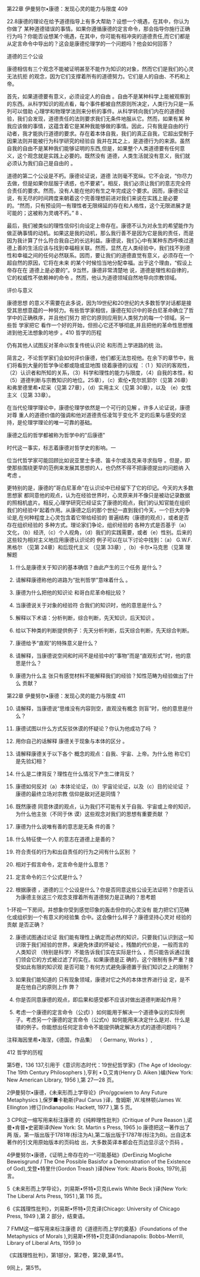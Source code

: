 第22章 伊曼努尔•康德：发现心灵的能力与限度 409

22.8康德的理论在给予道德指导上有多大帮助？设想一个境遇，在其中，你认为你做了 某种道德错误的事情。如果你遵循康德的定言命令，那会指导你施行正确行为吗？你能否设想某个境遇，在其中，你可能有相冲突的道德责任,而它们都是从定言命令中导出的？这会是康德伦理学的一个问题吗？他会如何回答？

道德的三个公设

康德相信有三个观念不能被证明甚至不能作为知识的对象，然而它们是我们的心灵无法抗拒 的观念，因为它们支撑着所有的道德努力。它们是人的自由、不朽和上帝。

首先，如果道德要有意义，必须设定人的自由 。自由不是某种科学上能被观察到的东西。从科学知识的观点看，每个事件都被自然原则所决定，人类行为只是一系列可以借助 心理学和物理学法则来分析的事件。从科学转向我们内在的道德经验，我们会发现，道德责任的法则要求我们无条件地服从它。然而，如果有某 种我应该做的事情，这蕴含着它是某种我能够做的事情。因此，只有我是自由的行 动者，我才能执行道德的要求。存在着本体自我，我们的真正自我，它超出受制于 因果法则并能被行为科学研究的经验自 我并在其之上，是道德行为的来源。虽然自我的自由不是某种我们能够证明的东西,但是，如果整个人类道德要有任何意义，这个观念就是实践上必要的。既然没有 道德，人类生活就没有意义，我们就必须认为我们自己是自由的 。

道德的第二个公设是不朽。康德论证说，道德 法则毫不宽纵。它不会说，“你尽力去做，但是如果你屈服于诱惑，也不要紧”。相反，我们必须让我们的意志完全符合责任的要求。然而，没有人能在他的有生之年完成这个要求。因而，康德论证说，有无尽的时间跨度来朝着这个完善理想前进对我们来说在实践上是必要的。“然而，只有预设同一有理性者无限绵延的存在和人格性，这个无限进展才是可能的；这被称为灵魂不朽。” 8 、

最后，我们被类似的理性信仰引向设定上帝存在。康德不认为对永生的希望能作为做正确事情的动机。如果这是我的动机，那么我行善不是因为它是我的责任，而是因为我计算了什么符合我自己的长远利益。康德说，我们心中有某种东西呼唤过道德上善的生活应该与找到幸福相关联。然而，显然,在人类经验中，我们找不到德性和幸福之间的任何必然联系。因而，要让我们的道德直觉有意义，必须存在一个超自然的原因，它将在未来 的某个时候恰当地分配幸福。出于这个理由，“假设上帝存在在 道德上是必要的”。9当然，康德非常清楚地 说，道德是理性和自律的，它的权威性不依赖神的命令 。然而，他认为道德领域自然地导向宗教领域。

评价与意义

康德思想 的意义不需要在此多说，因为19世纪和20世纪的大多数哲学对话都是接受其思想意蕴的一种努力。有些哲学家相信，康德在知识中的哥白尼革命确立了哲学中的正确秩序，并且他们努力 把它的原则应用到人类努力的每一个领域。另一些哲 学家把它 看作一个好的开始，但担心它还不够彻底,并且把他的革命性思想推 进到他无法想象的地步 。410 哲学的历程

仍有其他人试图反对革命以恢复传统认识论 和形而上学进路的统 治。

简言之，不论哲学家们会如何评价康德，他们都无法忽视他。在余下的章节中，我们将看到大量的哲学争论都或隐或显地围 绕着康德的议程 ：（1 ）知识的客观性，（2）认识者和所知的关系，（3）科学和理性的能力与限度，（4）自我的本性，和（5）道德判断与宗教知识的地位。25章），（c）索伦•克尔凯郭尔（见第 26章）和弗里德里希•尼采（见第 27章），（d）实用主义（见第 30章），以及 （e）女性主义（见第 33章）。

在当代伦理学理论中，康德伦理学依然是一个可行的见解 。许多人论证说，康德对尊 重人的道德价值的强调和他对道德责任凌驾于变化不 定的后果与感受的坚持，是伦理学理论的唯一可靠的基础。

康德之后的哲学都被称为哲学中的"后康德"

时代这一事实，标志着康德对哲学史的影响。一

位当代哲学家可能回顾比如说亚里士多德、笛卡尔或洛克来寻求指导 。但是，即使那些围绕更早的范例来发展其思想的人，也仍然不得不把康德提出的问题纳 入考虑 。

更特别的是，康德的”哥白尼革命"在认识论中已经留下了它的印记。今天的大多数思想家 都同意他的观点，认为在经验世界时，心灵原来并不像只是被动记录数据的照相机底片。相反,心理学研究已经证实了康德的观点，我们的认知官能在组织我们的经验中'起着作用。从康德之后的那个世纪一直到我们今天，一个巨大的争论是,在何种程度上心灵包含着它带给经验的 普遍结构（康德的观点），或者是否存在组织经验的 多种方式。理论家们争论，组织经验的 各种方式是否基于（a）文化，（b）经济,（c）个人视角，（d）我们的实践需要，或者（e）性别。后来的这些较为相对主义地应用康德认识论的 例子可以在以下讨论中找到：（a） G.W.F.黑格尔 （见第 24章）和后现代主义 （见第 33章）,（b）卡尔•马克思（见第 理解题

1. 什么是康德关于知识的基本确信？由此产生的三个任务 是什么？

2. 请解释康德称他的进路为“批判哲学”意味着什么 。

3. 康德为什么把他的知识论 和哥白尼革命相比较？

4. 当康德说关于对象的经验符 合我们的知识时，他的意思是什么？

5. 解释以下术语：分析判断，综合判断，先天知识，后天知识 。

6. 给以下种类的判断提供例子：先天分析判断，后天综合判断，先天综合判断。

7. 康德给予“直观”的特殊意义是什么？

8. 请解释，当康德说空间和时间不是经验中的“事物”而是“直观形式”时，他的意思是什么？

9. 康德为什么主 张只有感觉材料不能解释我们的经验？知性范畴为经验做出了什么 贡献？

第22章 伊曼努尔•康德：发现心灵的能力与限度 411

10. 请解释，当康德说“思维没有内容则空，直观没有概念 则盲”时，他的意思是什么？

11. 康德试图以什么方式反驳休谟的怀疑论？你认为他成功了吗 ？

12. 用你自己的话解释 康德关于现象与本体的区分 。

13. 请解释康德关于以下各个 概念的观点：自我、宇宙、上帝。为什么他 称它们是先验幻相？

14. 什么是二律背反？理性在什么情况下产生二律背反？

15. 康德如何反对（a）本体论论证，（b）宇宙论论证，以及（c）目的论论证 ？康德的最终立场对宗教 信仰是敌对还是同情？

16. 既然康德 同意休谟的观点，认为我们不可能有关于自我、宇宙或上帝的知识，为什么他主张（不同于休 谟）这些观念对我们的思想有重要贡献 ？

17. 康德为什么说唯有善的意志是无条 件的善？

18. 什么特征使一个人 的意志在道德上是善的？

19. 符合责任的行为和出自责任的行为之间有什么区别 ？

20. 相对于假言命令，定言命令是什么意思？

21. 定言命令的三个公式是什么？

22. 根据康德 ，道德的三个公设是什么？你是否同意这些公设无法证明？你是否认为康德主张这三个观念支撑着所有道德努力是正确的？思考题

1-环视一下房间，并想象你受到感觉印象的轰击但你的心灵没有 能力把它们范畴化或组织到一个有意义的经验集 合中。这会像什么样子？康德坚持心灵对 经验的贡献 是否正确？

2. 康德试图通过论证 我们能有理性上确定而必然的知识，只要我们认识到这一知识限于我们经验的世界，来避免休谟的怀疑论 。残酷的代价是，一般而言的 人类知识 （特别是科学）不能告诉我们实在实际是什么 ，而只能告诉通过我们领会它的方式被过滤了的实在。如果康德是正 确的，这个限制有多严重？接受如此有限的知识观 是否可能？有何方式避免康德置于我们知识之上的限制？

3. 如果我们能知道的 只有现象领域，康德对它之外的本体世界进行设 定，是不是在他自己的原则上作 弊？

4. 你是否同意康德的观点，即后果和感受都不应该对做出道德判断起作用？

5. 考虑一个康德的定言命令（公式I ）如何能用于解决一个道德争议的实际例子。考虑另一个康德的定言命令（公式n）如何能用来决定什么是对、什么是错的例子。你能想出任何定言命令不能提供确定解决方式的道德问题吗？

注释海因里希•海涅，《德国，作品集｝ （ Germany, Works ）,

412 哲学的历程

第5卷，136 137,引用于《意识形态时代：19世纪哲学家》(The Age of Ideology:  The 19th Century  Philosophers ),亨利 • D,艾肯(Henry  D. Aiken  )编(New York: New American  Library,  1956 ),第 27—28 页。

2伊曼努尔•康德，《未来形而上学导论》(Pro/ggcwiem to Any Future  Metaphysics ),保罗■卡勒斯(Paul Carus  )译，詹姆斯 ,W.埃林顿(James  W. Ellington )修订(Indianapolis:  Hackett,  1977 ),第 5 页。

3 CPR这一缩写用来标注康德 的《纯粹理性批判》(Critique  of Pure Reason ),诺曼•肯普•史密斯译(New  York: St. Martin  s Press, 1965 )o 康德把这一著作出了两 版，第一版出版于1781年(标注为A),第二版出版于1787年(标注为B)。出自这本著作的引文用原始版本的页码给 出，大多数英译本都会在页边显示这个页码 。

4伊曼努尔•康德，《证明上帝存在的一^可能基础》(DerEinzig Mogliche  Beweisgrund / The One Possible  Basisfor a Demonstration  of the Existence  of God),戈登•特里什(Gordon  Treash  )译(New York: Abaris  Books, 1979),前言。

5《未来形而上学导论》，刘易斯•怀特•贝克(Lewis White  Beck  )译(New York:  The Liberal  Arts Press, 1951 ),第 116 页。

6《实践理性批判》，刘易斯•怀特•贝克译(Chicago: University  of Chicago  Press,  1949 ),第 2 部分，结束语。

7 FMM这一缩写用来标注康德 的《道德形而上学的奠基》(Foundations  of the Metaphysics  of Morals ),刘易斯•怀特•贝克译(Indianapolis:  Bobbs-Merrill,  Library of Liberal  Arts, 1959 )o

《实践理性批判》，第1部分，第2卷，第2章,第4节。

9同上，第5节。

